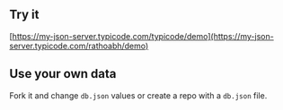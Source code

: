 ## Try it

[https://my-json-server.typicode.com/typicode/demo](https://my-json-server.typicode.com/rathoabh/demo)

## Use your own data

Fork it and change `db.json` values or create a repo with a `db.json` file.
